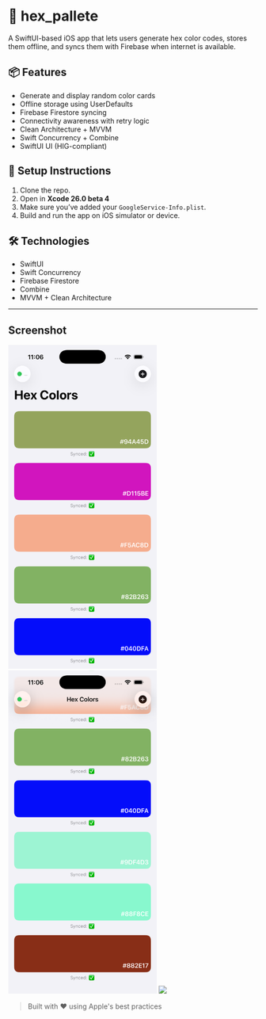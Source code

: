 # 🎨 hex_pallete

A SwiftUI-based iOS app that lets users generate hex color codes, stores them offline, and syncs them with Firebase when internet is available.

## 📦 Features

- Generate and display random color cards
- Offline storage using UserDefaults
- Firebase Firestore syncing
- Connectivity awareness with retry logic
- Clean Architecture + MVVM
- Swift Concurrency + Combine
- SwiftUI UI (HIG-compliant)

## 🚀 Setup Instructions

1. Clone the repo.
2. Open in **Xcode 26.0 beta 4**
3. Make sure you’ve added your `GoogleService-Info.plist`.
4. Build and run the app on iOS simulator or device.

## 🛠 Technologies

- SwiftUI
- Swift Concurrency
- Firebase Firestore
- Combine
- MVVM + Clean Architecture

---
## Screenshot

<img src="/Demo/1.png" width="300" />

<img src="/Demo/2.png" width="300" />

<img src="/Demo/Hex_pallete.mov" width="300" />


> Built with ❤️ using Apple's best practices
